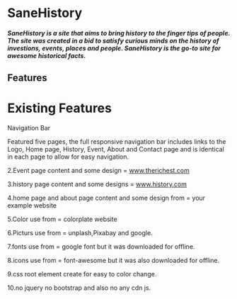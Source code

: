 # SaneHistory
##### SaneHistory is a site that aims to bring history to the finger tips of people. The site was created in a bid to satisfy curious minds on the history of investions, events, places and people. SaneHistory is the go-to site for awesome historical facts.


## Features

# Existing Features
Navigation Bar

Featured five pages, the full responsive navigation bar includes links to the Logo, Home page, History, Event, About and Contact page and is identical in each page to allow for easy navigation. 

2.Event page content and some design = www.therichest.com

3.history page content and some designs = www.history.com

4.home page and about page content and some design from = your example website

5.Color use from = colorplate website

6.Picturs use from = unplash,Pixabay and google.

7.fonts use from = google font but it was downloaded for offline.

8.icons use from = font-awesome but it was also downloaded for offline.

9.css root element create for easy to color change.

10.no jquery no bootstrap and also no any cdn js.
